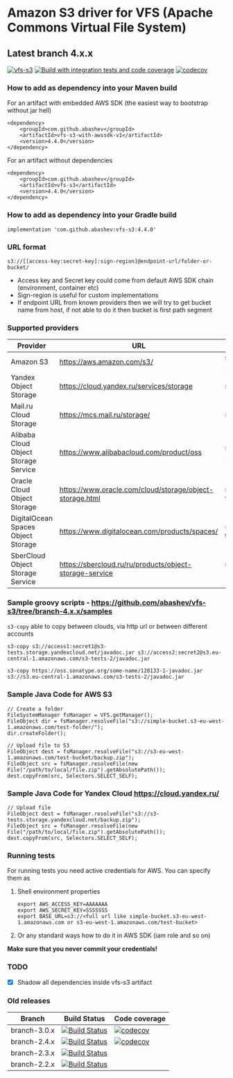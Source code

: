 Amazon S3 driver for VFS (Apache Commons Virtual File System)
=============================================================

## Latest branch 4.x.x

[![vfs-s3](https://maven-badges.herokuapp.com/maven-central/com.github.abashev/vfs-s3/badge.svg)](https://maven-badges.herokuapp.com/maven-central/com.github.abashev/vfs-s3)
[![Build with integration tests and code coverage](https://github.com/abashev/vfs-s3/actions/workflows/build.yml/badge.svg)](https://github.com/abashev/vfs-s3/actions/workflows/build.yml)
[![codecov](https://codecov.io/gh/abashev/vfs-s3/branch/branch-4.x.x/graph/badge.svg)](https://codecov.io/gh/abashev/vfs-s3)

### How to add as dependency into your Maven build

For an artifact with embedded AWS SDK (the easiest way to bootstrap without jar hell)

    <dependency>
        <groupId>com.github.abashev</groupId>
        <artifactId>vfs-s3-with-awssdk-v1</artifactId>
        <version>4.4.0</version>
    </dependency>

For an artifact without dependencies 

    <dependency>
        <groupId>com.github.abashev</groupId>
        <artifactId>vfs-s3</artifactId>
        <version>4.4.0</version>
    </dependency>


### How to add as dependency into your Gradle build
    
    implementation 'com.github.abashev:vfs-s3:4.4.0'

### URL format

    s3://[[access-key:secret-key]:sign-region]@endpoint-url/folder-or-bucket/
    
- Access key and Secret key could come from default AWS SDK chain (environment, container etc)
- Sign-region is useful for custom implementations
- If endpoint URL from known providers then we will try to get bucket name from host, if not able to do it then bucket is first path segment

### Supported providers

Provider | URL | Example URL
----- | ------- | -------
Amazon S3 | https://aws.amazon.com/s3/ | s3://s3-tests.s3-eu-west-1.amazonaws.com
Yandex Object Storage | https://cloud.yandex.ru/services/storage | s3://s3-tests.storage.yandexcloud.net/
Mail.ru Cloud Storage | https://mcs.mail.ru/storage/ | s3://s3-tests.hb.bizmrg.com/
Alibaba Cloud Object Storage Service | https://www.alibabacloud.com/product/oss | s3://s3-tests.oss-eu-central-1.aliyuncs.com/
Oracle Cloud Object Storage | https://www.oracle.com/cloud/storage/object-storage.html | s3://frifqsbag2em.compat.objectstorage.eu-frankfurt-1.oraclecloud.com/s3-tests/
DigitalOcean Spaces Object Storage | https://www.digitalocean.com/products/spaces/ | s3://s3-tests2.ams3.digitaloceanspaces.com
SberCloud Object Storage Service | https://sbercloud.ru/ru/products/object-storage-service | s3://s3-tests.obs.ru-moscow-1.hc.sbercloud.ru

### Sample groovy scripts - https://github.com/abashev/vfs-s3/tree/branch-4.x.x/samples

`s3-copy` able to copy between clouds, via http url or between different accounts

    s3-copy s3://access1:secret1@s3-tests.storage.yandexcloud.net/javadoc.jar s3://access2:secret2@s3.eu-central-1.amazonaws.com/s3-tests-2/javadoc.jar

    s3-copy https://oss.sonatype.org/some-name/120133-1-javadoc.jar s3://s3.eu-central-1.amazonaws.com/s3-tests-2/javadoc.jar



### Sample Java Code for AWS S3

	// Create a folder
	FileSystemManager fsManager = VFS.getManager();
	FileObject dir = fsManager.resolveFile("s3://simple-bucket.s3-eu-west-1.amazonaws.com/test-folder/");
	dir.createFolder();

	// Upload file to S3
	FileObject dest = fsManager.resolveFile("s3://s3-eu-west-1.amazonaws.com/test-bucket/backup.zip");
	FileObject src = fsManager.resolveFile(new File("/path/to/local/file.zip").getAbsolutePath());
	dest.copyFrom(src, Selectors.SELECT_SELF);

### Sample Java Code for Yandex Cloud https://cloud.yandex.ru/

	// Upload file
	FileObject dest = fsManager.resolveFile("s3://s3-tests.storage.yandexcloud.net/backup.zip");
	FileObject src = fsManager.resolveFile(new File("/path/to/local/file.zip").getAbsolutePath());
	dest.copyFrom(src, Selectors.SELECT_SELF);
    

### Running tests

For running tests you need active credentials for AWS. You can specify them as

1.  Shell environment properties

        export AWS_ACCESS_KEY=AAAAAAA
        export AWS_SECRET_KEY=SSSSSSS
        export BASE_URL=s3://<full url like simple-bucket.s3-eu-west-1.amazonaws.com or s3-eu-west-1.amazonaws.com/test-bucket>

2. Or any standard ways how to do it in AWS SDK (iam role and so on)


**Make sure that you never commit your credentials!**

### TODO 

- [x] Shadow all dependencies inside vfs-s3 artifact

### Old releases 

Branch       |  Build Status | Code coverage
------------ | ------------ | ------------
branch-3.0.x |  [![Build Status](https://travis-ci.org/abashev/vfs-s3.svg?branch=branch-3.0.x)](https://travis-ci.org/abashev/vfs-s3) | [![codecov](https://codecov.io/gh/abashev/vfs-s3/branch/branch-3.0.x/graph/badge.svg)](https://codecov.io/gh/abashev/vfs-s3)
branch-2.4.x |  [![Build Status](https://secure.travis-ci.org/abashev/vfs-s3.png?branch=branch-2.4.x)](http://travis-ci.org/abashev/vfs-s3) | [![codecov](https://codecov.io/gh/abashev/vfs-s3/branch/branch-2.4.x/graph/badge.svg)](https://codecov.io/gh/abashev/vfs-s3)
branch-2.3.x |  [![Build Status](https://secure.travis-ci.org/abashev/vfs-s3.png?branch=branch-2.3.x)](http://travis-ci.org/abashev/vfs-s3) |
branch-2.2.x |  [![Build Status](https://secure.travis-ci.org/abashev/vfs-s3.png?branch=branch-2.2.x)](http://travis-ci.org/abashev/vfs-s3) |
